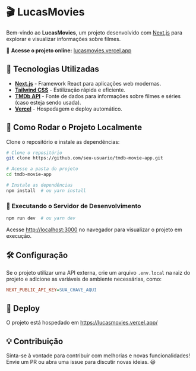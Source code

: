 # 🎬 LucasMovies

Bem-vindo ao **LucasMovies**, um projeto desenvolvido com [Next.js](https://nextjs.org) para explorar e visualizar informações sobre filmes.

🔗 **Acesse o projeto online:** [lucasmovies.vercel.app](https://lucasmovies.vercel.app/)

## 🚀 Tecnologias Utilizadas

- **[Next.js](https://nextjs.org)** - Framework React para aplicações web modernas.
- **[Tailwind CSS](https://tailwindcss.com/)** - Estilização rápida e eficiente.
- **[TMDb API](https://www.themoviedb.org/documentation/api)** - Fonte de dados para informações sobre filmes e séries (caso esteja sendo usada).
- **[Vercel](https://vercel.com/)** - Hospedagem e deploy automático.

## 📌 Como Rodar o Projeto Localmente

Clone o repositório e instale as dependências:

```bash
# Clone o repositório
git clone https://github.com/seu-usuario/tmdb-movie-app.git

# Acesse a pasta do projeto
cd tmdb-movie-app

# Instale as dependências
npm install  # ou yarn install
```

### 📡 Executando o Servidor de Desenvolvimento

```bash
npm run dev  # ou yarn dev
```

Acesse [http://localhost:3000](http://localhost:3000) no navegador para visualizar o projeto em execução.

## 🛠 Configuração

Se o projeto utilizar uma API externa, crie um arquivo `.env.local` na raiz do projeto e adicione as variáveis de ambiente necessárias, como:

```ini
NEXT_PUBLIC_API_KEY=SUA_CHAVE_AQUI
```

## 📌 Deploy

O projeto está hospedado em https://lucasmovies.vercel.app/

## 💡 Contribuição

Sinta-se à vontade para contribuir com melhorias e novas funcionalidades! Envie um PR ou abra uma issue para discutir novas ideias. 😃
